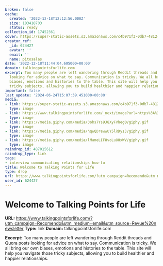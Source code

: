 ```yaml
---
broken: false
cache:
  created: '2022-12-18T12:12:56.000Z'
  size: 183418703
  status: ready
collection_id: 17452361
cover: https://super-static-assets.s3.amazonaws.com/c4b971f3-0db7-4812-8770-97be7a98e40f/images/a5ab39b6-00b2-41fa-adca-905b01189861.png
creator_ref:
  _id: 624427
  avatar: ''
  email: ''
  name: pitosalas
date: '2022-12-18T11:44:04.605000+00:00'
domain: talkingpointsforlife.com
excerpt: Too many people are left wandering through Reddit threads and Quora posts
  looking for advice on what to say. Communication is tricky. We all bring our own
  biases, emotions and histories to the table. This site will help you navigate those
  tricky subjects, allowing you to build healthier and happier relationships.
important: false
last_update: '2024-06-24T15:07:39.451000+00:00'
media:
- link: https://super-static-assets.s3.amazonaws.com/c4b971f3-0db7-4812-8770-97be7a98e40f/images/a5ab39b6-00b2-41fa-adca-905b01189861.png
  type: image
- link: https://www.talkingpointsforlife.com/_next/image?url=https%3A%2F%2Fsuper-static-assets.s3.amazonaws.com%2Fc4b971f3-0db7-4812-8770-97be7a98e40f%2Fimages%2Fa5ab39b6-00b2-41fa-adca-905b01189861.png&w=3840&q=80
  type: image
- link: https://media.giphy.com/media/3ohs7Ys9J8XyFVheg0/giphy.gif
  type: image
- link: https://media.giphy.com/media/hqwQDrewwUY5lRDysJ/giphy.gif
  type: image
- link: https://media.giphy.com/media/lMameLIF8voLu8HxWV/giphy.gif
  type: image
raindrop_id: 487015612
raindrop_type: link
tags:
- interview communicating relationships how-to
title: Welcome to Talking Points for Life
type: drop
url: https://www.talkingpointsforlife.com/?utm_campaign=Recomendo&utm_medium=email&utm_source=Revue%20newsletter
user_id: 624427
---
```


# Welcome to Talking Points for Life

**URL:** https://www.talkingpointsforlife.com/?utm_campaign=Recomendo&utm_medium=email&utm_source=Revue%20newsletter
**Type:** link
**Domain:** talkingpointsforlife.com

**Excerpt:** Too many people are left wandering through Reddit threads and Quora posts looking for advice on what to say. Communication is tricky. We all bring our own biases, emotions and histories to the table. This site will help you navigate those tricky subjects, allowing you to build healthier and happier relationships.
